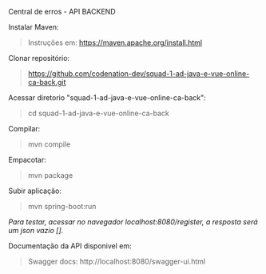 Central de erros - API BACKEND

Instalar Maven:

> Instruções em: https://maven.apache.org/install.html


Clonar repositório:

> https://github.com/codenation-dev/squad-1-ad-java-e-vue-online-ca-back.git


Acessar diretorio "squad-1-ad-java-e-vue-online-ca-back":

> cd squad-1-ad-java-e-vue-online-ca-back


Compilar:

> mvn compile


Empacotar:

> mvn package


Subir aplicação:


> mvn spring-boot:run


*Para testar, acessar no navegador localhost:8080/register, a resposta será um json vazio [].*

Documentação da API disponivel em:

> Swagger docs: http://localhost:8080/swagger-ui.html
